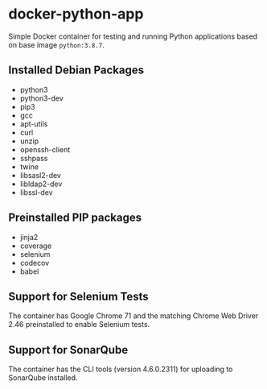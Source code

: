 # docker-python-app
Simple Docker container for testing and running Python applications based on base image `python:3.8.7`.

## Installed Debian Packages

* python3
* python3-dev
* pip3
* gcc
* apt-utils
* curl
* unzip
* openssh-client
* sshpass
* twine
* libsasl2-dev
* libldap2-dev
* libssl-dev

## Preinstalled PIP packages

* jinja2
* coverage
* selenium
* codecov
* babel

## Support for Selenium Tests

The container has Google Chrome 71 and the matching Chrome Web Driver 2.46 preinstalled to enable Selenium tests.

## Support for SonarQube

The container has the CLI tools (version 4.6.0.2311) for uploading to SonarQube installed.
